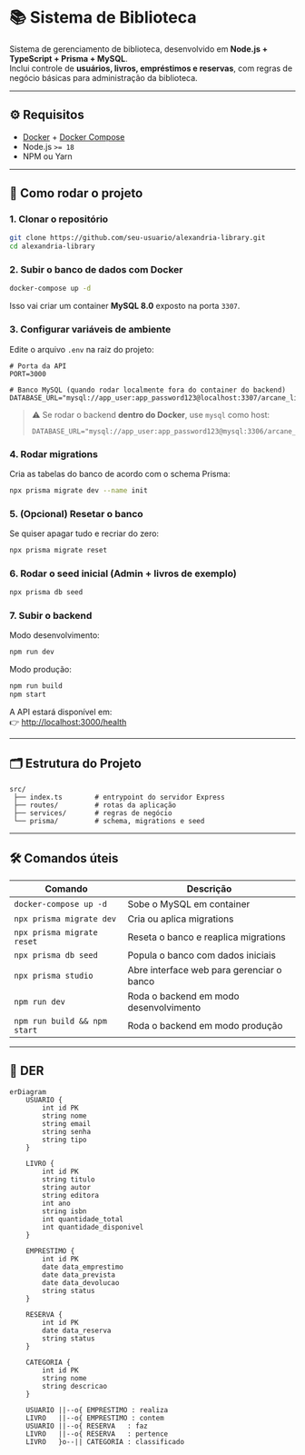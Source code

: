 # 📚 Sistema de Biblioteca

Sistema de gerenciamento de biblioteca, desenvolvido em **Node.js + TypeScript + Prisma + MySQL**.  
Inclui controle de **usuários, livros, empréstimos e reservas**, com regras de negócio básicas para administração da biblioteca.

---

## ⚙️ Requisitos

- [Docker](https://docs.docker.com/get-docker/) + [Docker Compose](https://docs.docker.com/compose/)  
- Node.js `>= 18`  
- NPM ou Yarn  

---

## 🚀 Como rodar o projeto

### 1. Clonar o repositório
```bash
git clone https://github.com/seu-usuario/alexandria-library.git
cd alexandria-library
```

### 2. Subir o banco de dados com Docker
```bash
docker-compose up -d
```

Isso vai criar um container **MySQL 8.0** exposto na porta `3307`.

### 3. Configurar variáveis de ambiente
Edite o arquivo `.env` na raiz do projeto:

```env
# Porta da API
PORT=3000

# Banco MySQL (quando rodar localmente fora do container do backend)
DATABASE_URL="mysql://app_user:app_password123@localhost:3307/arcane_library"
```

> ⚠️ Se rodar o backend **dentro do Docker**, use `mysql` como host:
> ```env
> DATABASE_URL="mysql://app_user:app_password123@mysql:3306/arcane_library"
> ```

### 4. Rodar migrations
Cria as tabelas do banco de acordo com o schema Prisma:

```bash
npx prisma migrate dev --name init
```

### 5. (Opcional) Resetar o banco
Se quiser apagar tudo e recriar do zero:
```bash
npx prisma migrate reset
```

### 6. Rodar o seed inicial (Admin + livros de exemplo)
```bash
npx prisma db seed
```

### 7. Subir o backend
Modo desenvolvimento:
```bash
npm run dev
```

Modo produção:
```bash
npm run build
npm start
```

A API estará disponível em:  
👉 [http://localhost:3000/health](http://localhost:3000/health)

---

## 🗂️ Estrutura do Projeto

```
src/
 ├── index.ts        # entrypoint do servidor Express
 ├── routes/         # rotas da aplicação
 ├── services/       # regras de negócio
 └── prisma/         # schema, migrations e seed
```

---

## 🛠️ Comandos úteis

| Comando                          | Descrição                                      |
|----------------------------------|------------------------------------------------|
| `docker-compose up -d`           | Sobe o MySQL em container                      |
| `npx prisma migrate dev`         | Cria ou aplica migrations                      |
| `npx prisma migrate reset`       | Reseta o banco e reaplica migrations           |
| `npx prisma db seed`             | Popula o banco com dados iniciais              |
| `npx prisma studio`              | Abre interface web para gerenciar o banco      |
| `npm run dev`                    | Roda o backend em modo desenvolvimento         |
| `npm run build && npm start`     | Roda o backend em modo produção                |

---

## 📐 DER

```mermaid
erDiagram
    USUARIO {
        int id PK
        string nome
        string email
        string senha
        string tipo  
    }

    LIVRO {
        int id PK
        string titulo
        string autor
        string editora
        int ano
        string isbn
        int quantidade_total
        int quantidade_disponivel
    }

    EMPRESTIMO {
        int id PK
        date data_emprestimo
        date data_prevista
        date data_devolucao
        string status  
    }

    RESERVA {
        int id PK
        date data_reserva
        string status 
    }

    CATEGORIA {
        int id PK
        string nome
        string descricao
    }

    USUARIO ||--o{ EMPRESTIMO : realiza
    LIVRO   ||--o{ EMPRESTIMO : contem
    USUARIO ||--o{ RESERVA   : faz
    LIVRO   ||--o{ RESERVA   : pertence
    LIVRO   }o--|| CATEGORIA : classificado
```
